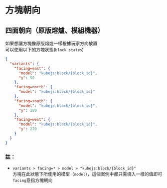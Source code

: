 # 方塊朝向

## 四面朝向（原版熔爐、模組機器）

如果想讓方塊像原版熔爐一樣根據玩家方向放置  
可以使用以下的方塊狀態(`block states`)
```json
{
  "variants": {
    "facing=east": {
      "model": "kubejs:block/{block_id}",
      "y": 90
    },
    "facing=north": {
      "model": "kubejs:block/{block_id}"
    },
    "facing=south": {
      "model": "kubejs:block/{block_id}",
      "y": 180
    },
    "facing=west": {
      "model": "kubejs:block/{block_id}",
      "y": 270
    }
  }
}
```

### 註：
- `variants > facing=* > model > "kubejs:block/{block_id}"`  
  方塊在此狀態下所使用的模型（`model`），這個案例中都只需填入一樣的值即可
  `facing`意指方塊朝向